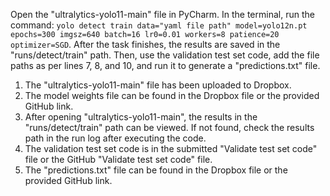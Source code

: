 Open the "ultralytics-yolo11-main" file in PyCharm. In the terminal, run the command: `yolo detect train data="yaml file path" model=yolo12n.pt epochs=300 imgsz=640 batch=16 lr0=0.01 workers=8 patience=20 optimizer=SGD`. After the task finishes, the results are saved in the "runs/detect/train" path. Then, use the validation test set code, add the file paths as per lines 7, 8, and 10, and run it to generate a "predictions.txt" file.

1. The "ultralytics-yolo11-main" file has been uploaded to Dropbox.
2. The model weights file can be found in the Dropbox file or the provided GitHub link.
3. After opening "ultralytics-yolo11-main", the results in the "runs/detect/train" path can be viewed. If not found, check the results path in the run log after executing the code.
4. The validation test set code is in the submitted "Validate test set code" file or the GitHub "Validate test set code" file.
5. The "predictions.txt" file can be found in the Dropbox file or the provided GitHub link.
